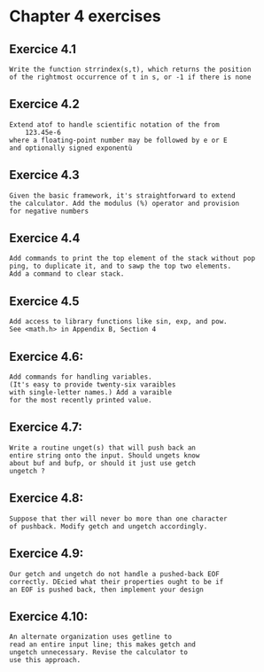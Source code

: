 # Chapter 4 exercises

## Exercice 4.1

    Write the function strrindex(s,t), which returns the position
    of the rightmost occurrence of t in s, or -1 if there is none

## Exercice 4.2

    Extend atof to handle scientific notation of the from
        123.45e-6
    where a floating-point number may be followed by e or E 
    and optionally signed exponentù

## Exercice 4.3

    Given the basic framework, it's straightforward to extend
    the calculator. Add the modulus (%) operator and provision
    for negative numbers 

## Exercice 4.4 

    Add commands to print the top element of the stack without pop
    ping, to duplicate it, and to sawp the top two elements.
    Add a command to clear stack.

## Exercice 4.5

    Add access to library functions like sin, exp, and pow.
    See <math.h> in Appendix B, Section 4

## Exercice 4.6:

    Add commands for handling variables. 
    (It's easy to provide twenty-six varaibles 
    with single-letter names.) Add a varaible
    for the most recently printed value.

## Exercice 4.7:

    Write a routine unget(s) that will push back an 
    entire string onto the input. Should ungets know 
    about buf and bufp, or should it just use getch 
    ungetch ?

## Exercice 4.8:

    Suppose that ther will never bo more than one character 
    of pushback. Modify getch and ungetch accordingly.

## Exercice 4.9:
 
    Our getch and ungetch do not handle a pushed-back EOF
    correctly. DEcied what their properties ought to be if 
    an EOF is pushed back, then implement your design

## Exercice 4.10:

    An alternate organization uses getline to 
    read an entire input line; this makes getch and 
    ungetch unnecessary. Revise the calculator to 
    use this approach.
